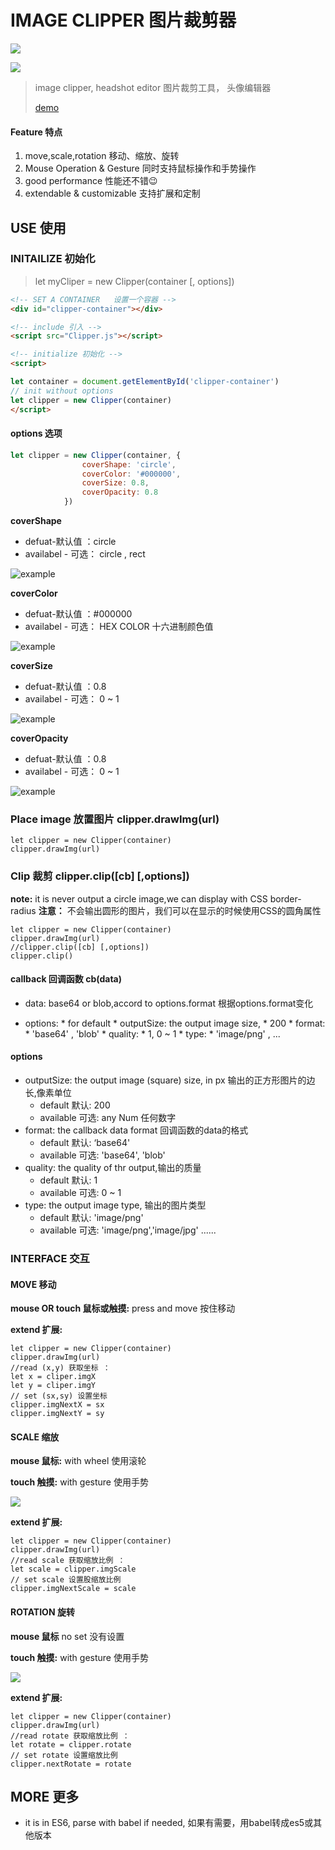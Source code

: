 #	IMAGE CLIPPER 图片裁剪器
![](https://img.shields.io/badge/version-1.0.0-green.svg)

![](https://raw.githubusercontent.com/vincentmrlau/image-clipper/master/images/clip.png)

> image clipper, headshot editor 图片裁剪工具， 头像编辑器
> 
> [demo](https://vincentmrlau.github.io/image-clipper/src/)

#### Feature 特点
1.	move,scale,rotation 移动、缩放、旋转
2.	Mouse Operation & Gesture 同时支持鼠标操作和手势操作
3. good performance 性能还不错😉
4. extendable & customizable  支持扩展和定制

##	USE 使用

###		INITAILIZE 初始化 
>	let myCliper = new Clipper(container [, options])

```HTML
<!-- SET A CONTAINER   设置一个容器 -->
<div id="clipper-container"></div>

<!-- include 引入 -->
<script src="Clipper.js"></script>

<!-- initialize 初始化 -->
<script>

let container = document.getElementById('clipper-container')
// init without options
let clipper = new Clipper(container)
</script>
```
#### options 选项
```javaScript
let clipper = new Clipper(container, {
                coverShape: 'circle',
                coverColor: '#000000',
                coverSize: 0.8,
                coverOpacity: 0.8
            })
```
**coverShape** 

*	defuat-默认值 ：circle
* 	availabel - 可选： circle , rect

![example](https://raw.githubusercontent.com/vincentmrlau/image-clipper/master/images/shape.png)

**coverColor** 

*	defuat-默认值 ：#000000
* 	availabel - 可选： HEX COLOR 十六进制颜色值

![example](https://raw.githubusercontent.com/vincentmrlau/image-clipper/master/images/color.png)

**coverSize** 

*	defuat-默认值 ：0.8
* 	availabel - 可选： 0 ~ 1

![example](https://raw.githubusercontent.com/vincentmrlau/image-clipper/master/images/size.png)

**coverOpacity** 

*	defuat-默认值 ：0.8
* 	availabel - 可选： 0 ~ 1

![example](https://raw.githubusercontent.com/vincentmrlau/image-clipper/master/images/opacity.png)

###	Place image 放置图片 clipper.drawImg(url)
```
let clipper = new Clipper(container)
clipper.drawImg(url)
```

###	Clip 裁剪 clipper.clip([cb] [,options])
**note:** it is never output a circle image,we can display with CSS border-radius
**注意：** 不会输出圆形的图片，我们可以在显示的时候使用CSS的圆角属性

```
let clipper = new Clipper(container)
clipper.drawImg(url)
//clipper.clip([cb] [,options])
clipper.clip()
```
####  callback 回调函数 cb(data)
*	data: base64 or blob,accord to options.format 根据options.format变化

* options: * for default
         *   outputSize: the output image size, * 200
         *   format: * 'base64' , 'blob'
         *   quality: * 1, 0 ~ 1
         *   type: * 'image/png' , ...
#### options
*	outputSize: the output image (square) size, in px 输出的正方形图片的边长,像素单位
	* default 默认: 200
	* available 可选: any Num 任何数字
*	format: the callback data format 回调函数的data的格式
	* default 默认: ‘base64'
	* available 可选: 'base64', 'blob'
*	quality: the quality of thr output,输出的质量
	* default 默认: 1
	* available 可选: 0 ~ 1
* 	type: the output image type, 输出的图片类型
	* default 默认: 'image/png'
	* available 可选: 'image/png','image/jpg' ......


###	INTERFACE 交互

####	MOVE 移动
**mouse OR touch 鼠标或触摸:**	press and move 按住移动

**extend 扩展:** 

```
let clipper = new Clipper(container)
clipper.drawImg(url)
//read (x,y) 获取坐标 ： 
let x = cliper.imgX
let y = cliper.imgY
// set (sx,sy) 设置坐标
clipper.imgNextX = sx
clipper.imgNextY = sy
```
####	SCALE 缩放
**mouse 鼠标:** with wheel 使用滚轮

**touch 触摸:** with gesture 使用手势

![](https://raw.githubusercontent.com/vincentmrlau/image-clipper/master/images/scale.png)

**extend 扩展:** 

```
let clipper = new Clipper(container)
clipper.drawImg(url)
//read scale 获取缩放比例 ： 
let scale = clipper.imgScale
// set scale 设置股缩放比例
clipper.imgNextScale = scale
```

####	ROTATION 旋转
**mouse 鼠标** no set 没有设置

**touch 触摸:** with gesture 使用手势

![](https://raw.githubusercontent.com/vincentmrlau/image-clipper/master/images/rotate.png)

**extend 扩展:** 

```
let clipper = new Clipper(container)
clipper.drawImg(url)
//read rotate 获取缩放比例 ： 
let rotate = clipper.rotate
// set rotate 设置缩放比例
clipper.nextRotate = rotate
```

## MORE 更多
*	it is in ES6, parse with babel if needed, 如果有需要，用babel转成es5或其他版本